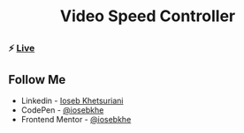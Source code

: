 ##

<h1 align="center"> Video Speed Controller </h1>

##

### ⚡ [Live](https://iosebkhe.github.io/Javascript30/28%20-%20Video%20Speed%20Controller/index.html)

## Follow Me

- Linkedin - [Ioseb Khetsuriani](https://www.linkedin.com/in/ioseb-khetsuriani-1831801b5/)
- CodePen - [@iosebkhe](https://codepen.io/iosebkhe)
- Frontend Mentor - [@iosebkhe](https://www.frontendmentor.io/profile/iosebkhe)
